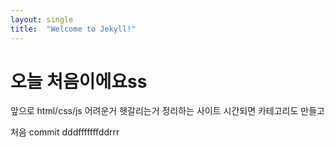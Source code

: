 ```yaml
---
layout: single
title:  "Welcome to Jekyll!"
---
```


# 오늘 처음이에요ss

앞으로 html/css/js 어려운거 헷갈리는거 정리하는 사이트
시간되면 카테고리도 만들고 

처음 commit dddfffffffddrrr
